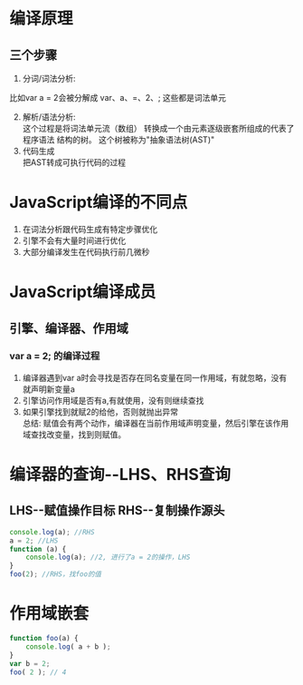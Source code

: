 # 编译原理
## 三个步骤
1. 分词/词法分析:  

比如var a = 2会被分解成
var、a、=、2、; 这些都是词法单元  

2. 解析/语法分析:  
这个过程是将词法单元流（数组） 转换成一个由元素逐级嵌套所组成的代表了程序语法
结构的树。 这个树被称为"抽象语法树(AST)"
3. 代码生成  
把AST转成可执行代码的过程

# JavaScript编译的不同点
1. 在词法分析跟代码生成有特定步骤优化  
2. 引擎不会有大量时间进行优化  
3. 大部分编译发生在代码执行前几微秒

# JavaScript编译成员
## 引擎、编译器、作用域
### var a = 2; 的编译过程  
1. 编译器遇到var a时会寻找是否存在同名变量在同一作用域，有就忽略，没有就声明新变量a  
2. 引擎访问作用域是否有a,有就使用，没有则继续查找  
3. 如果引擎找到就赋2的给他，否则就抛出异常  
总结: 赋值会有两个动作，编译器在当前作用域声明变量，然后引擎在该作用域查找改变量，找到则赋值。

# 编译器的查询--LHS、RHS查询
## LHS--赋值操作目标  RHS--复制操作源头
``` javascript
console.log(a); //RHS
a = 2; //LHS
function (a) {
    console.log(a); //2, 进行了a = 2的操作，LHS
}
foo(2); //RHS，找foo的值
```
# 作用域嵌套
``` javascript
function foo(a) {
    console.log( a + b );
}
var b = 2;
foo( 2 ); // 4
```